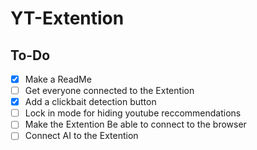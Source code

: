 # YT-Extention

## To-Do

- [X] Make a ReadMe
- [ ] Get everyone connected to the Extention
- [X] Add a clickbait detection button
- [ ] Lock in mode for hiding youtube reccommendations
- [ ] Make the Extention Be able to connect to the browser
- [ ] Connect AI to the Extention
